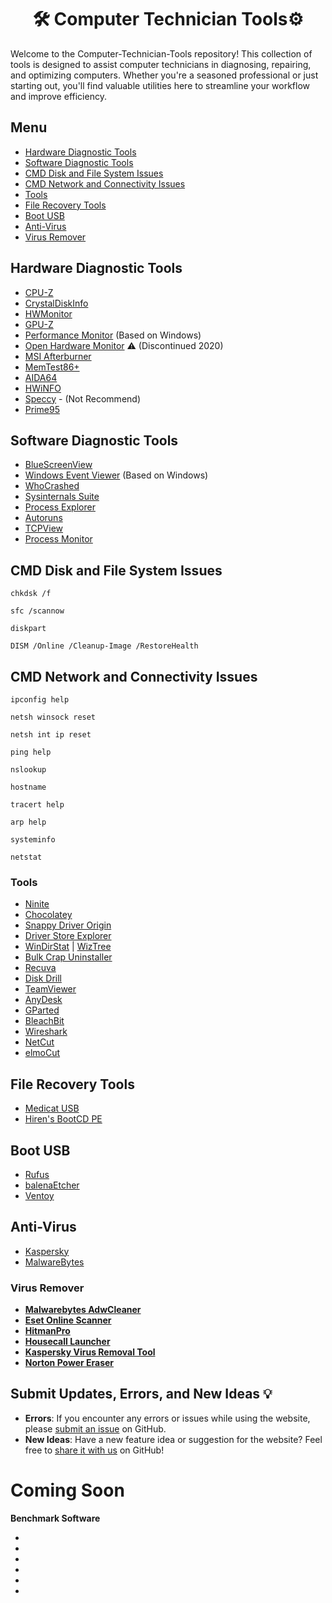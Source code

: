 <h1 align="center">🛠️ Computer Technician Tools⚙️ </h1>
<p>Welcome to the Computer-Technician-Tools repository! This collection of tools is designed to assist computer technicians in diagnosing, repairing, and optimizing computers. Whether you're a seasoned professional or just starting out, you'll find valuable utilities here to streamline your workflow and improve efficiency.</p>

## Menu

- [Hardware Diagnostic Tools](#-hardware-diagnostic-tools)
- [Software Diagnostic Tools](#-software-diagnostic-tools)
- [CMD Disk and File System Issues](#-cmd-disk-and-file-system-issues)
- [CMD Network and Connectivity Issues](#-cmd-network-and-connectivity-issues)
- [Tools](#-tools)
- [File Recovery Tools](#-file-recovery-tools)
- [Boot USB](#-boot-usb)
- [Anti-Virus](#-anti-virus)
- [Virus Remover](#-virus-remover)

## [](#menu) Hardware Diagnostic Tools

* [CPU-Z](https://www.cpuid.com/softwares/cpu-z.html)
* [CrystalDiskInfo](https://crystalmark.info/en/software/crystaldiskinfo/)
* [HWMonitor](https://www.cpuid.com/softwares/hwmonitor.html)
* [GPU-Z](https://www.techpowerup.com/gpuz/)
* [Performance Monitor](https://techcommunity.microsoft.com/t5/ask-the-performance-team/windows-performance-monitor-overview/ba-p/375481) (Based on Windows)
* [Open Hardware Monitor](https://openhardwaremonitor.org/) ⚠️ (Discontinued 2020)
* [MSI Afterburner](https://www.msi.com/Landing/afterburner/graphics-cards)
* [MemTest86+](https://www.memtest86.com/)
* [AIDA64](https://www.aida64.com/downloads)
* [HWiNFO](https://www.hwinfo.com/)
* [Speccy](https://www.ccleaner.com/speccy) - (Not Recommend)
* [Prime95](https://www.mersenne.org/download/)

## [](#menu) Software Diagnostic Tools

* [BlueScreenView](http://www.nirsoft.net/utils/blue_screen_view.html)
* [Windows Event Viewer](https://learn.microsoft.com/en-us/shows/inside/event-viewer) (Based on Windows)
* [WhoCrashed](https://www.resplendence.com/whocrashed)
* [Sysinternals Suite](https://learn.microsoft.com/en-us/sysinternals/)
* [Process Explorer](https://learn.microsoft.com/en-us/sysinternals/downloads/process-explorer)
* [Autoruns](https://learn.microsoft.com/en-us/sysinternals/downloads/autoruns)
* [TCPView](https://learn.microsoft.com/en-us/sysinternals/downloads/tcpview)
* [Process Monitor](https://learn.microsoft.com/en-us/sysinternals/downloads/procmon)

## [](#menu) CMD Disk and File System Issues

```
chkdsk /f
```
```
sfc /scannow
```
```
diskpart
```
```
DISM /Online /Cleanup-Image /RestoreHealth
```

## [](#menu) CMD Network and Connectivity Issues

```
ipconfig help
```
```
netsh winsock reset
```
```
netsh int ip reset
```
```
ping help
```
```
nslookup
```
```
hostname
```
```
tracert help
```
```
arp help
```
```
systeminfo
```
```
netstat
```


### Tools 
* [Ninite](https://ninite.com/)
* [Chocolatey](https://chocolatey.org/)
* [Snappy Driver Origin](https://www.snappy-driver-installer.org/)
* [Driver Store Explorer](https://github.com/lostindark/DriverStoreExplorer)
* [WinDirStat](https://windirstat.net/) | [WizTree](https://wiztreefree.com/)
* [Bulk Crap Uninstaller](https://www.bcuninstaller.com/)
* [Recuva](https://www.ccleaner.com/recuva)
* [Disk Drill](https://www.cleverfiles.com/data-recovery-software.html)
* [TeamViewer](https://www.teamviewer.com)
* [AnyDesk](https://anydesk.com/)
* [GParted](https://gparted.org/)
* [BleachBit](https://www.bleachbit.org/)
* [Wireshark](https://www.wireshark.org/)
* [NetCut](https://arcai.com/netcut/)
* [elmoCut](https://github.com/elmoiv/elmocut)

## File Recovery Tools
* [Medicat USB](https://medicatusb.com/)
* [Hiren's BootCD PE](https://www.hirensbootcd.org/)

## Boot USB
* [Rufus](https://rufus.ie)
* [balenaEtcher](https://etcher.balena.io/)
* [Ventoy](https://www.ventoy.net/)

## Anti-Virus
* [Kaspersky](https://www.kaspersky.com/)
* [MalwareBytes](https://www.malwarebytes.com/)
 ### Virus Remover
- **[Malwarebytes AdwCleaner](https://www.malwarebytes.com/adwcleaner)**
- **[Eset Online Scanner](https://www.eset.com/int/home/online-scanner/)**
- **[HitmanPro](https://www.hitmanpro.com/en-us/hmp)**
- **[Housecall Launcher](https://www.trendmicro.com/en_us/forHome/products/housecall.html)**
- **[Kaspersky Virus Removal Tool](https://www.kaspersky.com/downloads/free-virus-removal-tool)**
- **[Norton Power Eraser](https://support.norton.com/sp/en/us/home/current/solutions/kb20100824120155EN)**

## Submit Updates, Errors, and New Ideas 💡
- **Errors**: If you encounter any errors or issues while using the website, please [submit an issue](https://github.com/MRCYODev/salvador-dali-gallery-website/issues) on GitHub.
- **New Ideas**: Have a new feature idea or suggestion for the website? Feel free to [share it with us](https://github.com/MRCYODev/salvador-dali-gallery-website/issues) on GitHub!

# Coming Soon
**Benchmark Software**
* []()
* []()
* []()
* []()
* []()
* []()
